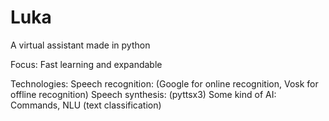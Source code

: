 # Luka
A virtual assistant made in python
 
Focus:
Fast learning and expandable

Technologies: Speech recognition: (Google for online recognition, Vosk for offline recognition) Speech synthesis: (pyttsx3) Some kind of AI: Commands, NLU (text classification)

